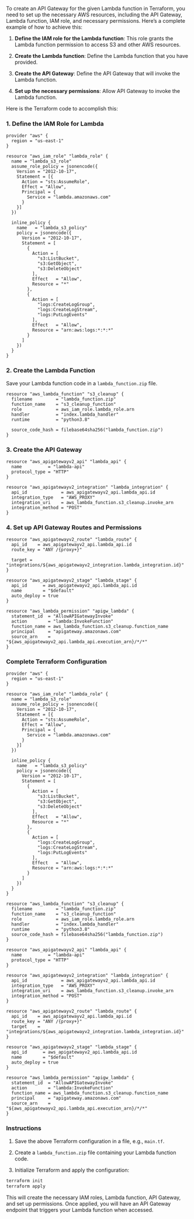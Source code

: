 To create an API Gateway for the given Lambda function in Terraform, you need to set up the necessary AWS resources, including the API Gateway, Lambda function, IAM role, and necessary permissions. Here’s a complete example of how to achieve this:

1. **Define the IAM role for the Lambda function**: This role grants the Lambda function permission to access S3 and other AWS resources.

2. **Create the Lambda function**: Define the Lambda function that you have provided.

3. **Create the API Gateway**: Define the API Gateway that will invoke the Lambda function.

4. **Set up the necessary permissions**: Allow API Gateway to invoke the Lambda function.

Here is the Terraform code to accomplish this:

### 1. Define the IAM Role for Lambda

```hcl
provider "aws" {
  region = "us-east-1"
}

resource "aws_iam_role" "lambda_role" {
  name = "lambda_s3_role"
  assume_role_policy = jsonencode({
    Version = "2012-10-17",
    Statement = [{
      Action = "sts:AssumeRole",
      Effect = "Allow",
      Principal = {
        Service = "lambda.amazonaws.com"
      }
    }]
  })

  inline_policy {
    name   = "lambda_s3_policy"
    policy = jsonencode({
      Version = "2012-10-17",
      Statement = [
        {
          Action = [
            "s3:ListBucket",
            "s3:GetObject",
            "s3:DeleteObject"
          ],
          Effect   = "Allow",
          Resource = "*"
        },
        {
          Action = [
            "logs:CreateLogGroup",
            "logs:CreateLogStream",
            "logs:PutLogEvents"
          ],
          Effect   = "Allow",
          Resource = "arn:aws:logs:*:*:*"
        }
      ]
    })
  }
}
```

### 2. Create the Lambda Function

Save your Lambda function code in a `lambda_function.zip` file.

```hcl
resource "aws_lambda_function" "s3_cleanup" {
  filename         = "lambda_function.zip"
  function_name    = "s3_cleanup_function"
  role             = aws_iam_role.lambda_role.arn
  handler          = "index.lambda_handler"
  runtime          = "python3.8"

  source_code_hash = filebase64sha256("lambda_function.zip")
}
```

### 3. Create the API Gateway

```hcl
resource "aws_apigatewayv2_api" "lambda_api" {
  name          = "lambda-api"
  protocol_type = "HTTP"
}

resource "aws_apigatewayv2_integration" "lambda_integration" {
  api_id             = aws_apigatewayv2_api.lambda_api.id
  integration_type   = "AWS_PROXY"
  integration_uri    = aws_lambda_function.s3_cleanup.invoke_arn
  integration_method = "POST"
}
```

### 4. Set up API Gateway Routes and Permissions

```hcl
resource "aws_apigatewayv2_route" "lambda_route" {
  api_id    = aws_apigatewayv2_api.lambda_api.id
  route_key = "ANY /{proxy+}"

  target = "integrations/${aws_apigatewayv2_integration.lambda_integration.id}"
}

resource "aws_apigatewayv2_stage" "lambda_stage" {
  api_id      = aws_apigatewayv2_api.lambda_api.id
  name        = "$default"
  auto_deploy = true
}

resource "aws_lambda_permission" "apigw_lambda" {
  statement_id  = "AllowAPIGatewayInvoke"
  action        = "lambda:InvokeFunction"
  function_name = aws_lambda_function.s3_cleanup.function_name
  principal     = "apigateway.amazonaws.com"
  source_arn    = "${aws_apigatewayv2_api.lambda_api.execution_arn}/*/*"
}
```

### Complete Terraform Configuration

```hcl
provider "aws" {
  region = "us-east-1"
}

resource "aws_iam_role" "lambda_role" {
  name = "lambda_s3_role"
  assume_role_policy = jsonencode({
    Version = "2012-10-17",
    Statement = [{
      Action = "sts:AssumeRole",
      Effect = "Allow",
      Principal = {
        Service = "lambda.amazonaws.com"
      }
    }]
  })

  inline_policy {
    name   = "lambda_s3_policy"
    policy = jsonencode({
      Version = "2012-10-17",
      Statement = [
        {
          Action = [
            "s3:ListBucket",
            "s3:GetObject",
            "s3:DeleteObject"
          ],
          Effect   = "Allow",
          Resource = "*"
        },
        {
          Action = [
            "logs:CreateLogGroup",
            "logs:CreateLogStream",
            "logs:PutLogEvents"
          ],
          Effect   = "Allow",
          Resource = "arn:aws:logs:*:*:*"
        }
      ]
    })
  }
}

resource "aws_lambda_function" "s3_cleanup" {
  filename         = "lambda_function.zip"
  function_name    = "s3_cleanup_function"
  role             = aws_iam_role.lambda_role.arn
  handler          = "index.lambda_handler"
  runtime          = "python3.8"
  source_code_hash = filebase64sha256("lambda_function.zip")
}

resource "aws_apigatewayv2_api" "lambda_api" {
  name          = "lambda-api"
  protocol_type = "HTTP"
}

resource "aws_apigatewayv2_integration" "lambda_integration" {
  api_id             = aws_apigatewayv2_api.lambda_api.id
  integration_type   = "AWS_PROXY"
  integration_uri    = aws_lambda_function.s3_cleanup.invoke_arn
  integration_method = "POST"
}

resource "aws_apigatewayv2_route" "lambda_route" {
  api_id    = aws_apigatewayv2_api.lambda_api.id
  route_key = "ANY /{proxy+}"
  target    = "integrations/${aws_apigatewayv2_integration.lambda_integration.id}"
}

resource "aws_apigatewayv2_stage" "lambda_stage" {
  api_id      = aws_apigatewayv2_api.lambda_api.id
  name        = "$default"
  auto_deploy = true
}

resource "aws_lambda_permission" "apigw_lambda" {
  statement_id  = "AllowAPIGatewayInvoke"
  action        = "lambda:InvokeFunction"
  function_name = aws_lambda_function.s3_cleanup.function_name
  principal     = "apigateway.amazonaws.com"
  source_arn    = "${aws_apigatewayv2_api.lambda_api.execution_arn}/*/*"
}
```

### Instructions

1. Save the above Terraform configuration in a file, e.g., `main.tf`.

2. Create a `lambda_function.zip` file containing your Lambda function code.

3. Initialize Terraform and apply the configuration:

```sh
terraform init
terraform apply
```

This will create the necessary IAM roles, Lambda function, API Gateway, and set up permissions. Once applied, you will have an API Gateway endpoint that triggers your Lambda function when accessed.
